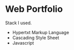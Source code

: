 # Web Portfolio
<p> Stack I used. <p>
<ul>
<li> Hypertxt Markup Language </li>
<li> Cascading Style Sheet </li>
<li> Javascript </li>
</ul>